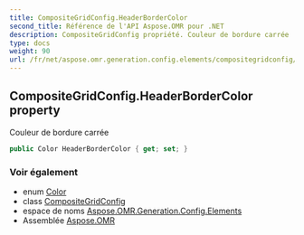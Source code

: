 ```yaml
---
title: CompositeGridConfig.HeaderBorderColor
second_title: Référence de l'API Aspose.OMR pour .NET
description: CompositeGridConfig propriété. Couleur de bordure carrée
type: docs
weight: 90
url: /fr/net/aspose.omr.generation.config.elements/compositegridconfig/headerbordercolor/
---
```

## CompositeGridConfig.HeaderBorderColor property

Couleur de bordure carrée

```csharp
public Color HeaderBorderColor { get; set; }
```

### Voir également

* enum [Color](../../../aspose.omr.generation/color/)
* class [CompositeGridConfig](../)
* espace de noms [Aspose.OMR.Generation.Config.Elements](../../compositegridconfig/)
* Assemblée [Aspose.OMR](../../../)


